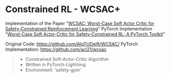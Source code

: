 # Constrained RL - WCSAC+

Implementation of the Paper "[WCSAC: Worst-Case Soft Actor Critic for Safety-Constrained Reinforcement Learning](https://www.st.ewi.tudelft.nl/mtjspaan/pub/Yang21aaai.pdf)"
PyTorch Implementation "[Worst-Case Soft Actor-Critic for Safety-Constrained RL: A PyTorch Toolkit](https://akshaychandra.com/reports/wcsac-report.pdf)"

Original Code: https://github.com/AlgTUDelft/WCSAC/
PyTorch Implementation: https://github.com/acl21/wcsac

> - Constrained Soft-Actor-Critic Algorithm
> - Written in PyTorch-Lightning
> - Environment: 'safety-gym'
